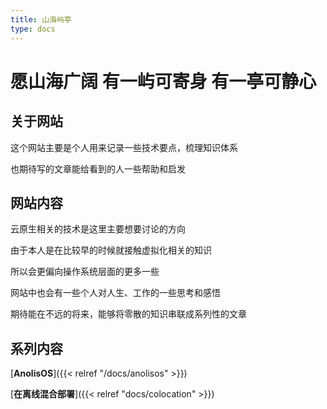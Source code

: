 ```yaml
---
title: 山海屿亭
type: docs
---
```


# 愿山海广阔 有一屿可寄身 有一亭可静心

## 关于网站

这个网站主要是个人用来记录一些技术要点，梳理知识体系

也期待写的文章能给看到的人一些帮助和启发


## 网站内容

云原生相关的技术是这里主要想要讨论的方向

由于本人是在比较早的时候就接触虚拟化相关的知识

所以会更偏向操作系统层面的更多一些

网站中也会有一些个人对人生、工作的一些思考和感悟

期待能在不远的将来，能够将零散的知识串联成系列性的文章


## 系列内容

[**AnolisOS**]({{< relref "/docs/anolisos" >}})

[**在离线混合部署**]({{< relref "docs/colocation" >}})



